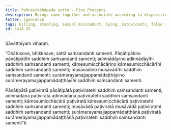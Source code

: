 ```yaml
---
title: Pañcasikkhāpada sutta - Five Precepts
description: Beings come together and associate according to disposition. Those who kill living beings come together and associate with those who kill living beings; those who take what is not given come together and associate with those who take what is not given; and similar for the other three precepts.
fetter: ignorance
tags: killing, stealing, sexual misconduct, lying, intoxicants, false speech, negligence, beings, friendship, sn, sn12-21, sn14
id: sn14.25
---
```


Sāvatthiyaṁ viharati.

“Dhātusova, bhikkhave, sattā saṁsandanti samenti. Pāṇātipātino pāṇātipātīhi saddhiṁ saṁsandanti samenti; adinnādāyino adinnādāyīhi saddhiṁ saṁsandanti samenti; kāmesumicchācārino kāmesumicchācārīhi saddhiṁ saṁsandanti samenti; musāvādino musāvādīhi saddhiṁ saṁsandanti samenti; surāmerayamajjappamādaṭṭhāyino surāmerayamajjappamādaṭṭhāyīhi saddhiṁ saṁsandanti samenti.

Pāṇātipātā paṭiviratā pāṇātipātā paṭiviratehi saddhiṁ saṁsandanti samenti; adinnādānā paṭiviratā adinnādānā paṭiviratehi saddhiṁ saṁsandanti samenti; kāmesumicchācārā paṭiviratā kāmesumicchācārā paṭiviratehi saddhiṁ saṁsandanti samenti; musāvādā paṭiviratā musāvādā paṭiviratehi saddhiṁ saṁsandanti samenti; surāmerayamajjappamādaṭṭhānā paṭiviratā surāmerayamajjappamādaṭṭhānā paṭiviratehi saddhiṁ saṁsandanti samentī”ti.